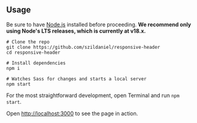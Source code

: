 ## Usage

Be sure to have [Node.js](https://nodejs.org/) installed before proceeding. **We recommend only using Node's LTS releases, which is currently at v18.x.**

```shell
# Clone the repo
git clone https://github.com/szildaniel/responsive-header
cd responsive-header

# Install dependencies
npm i

# Watches Sass for changes and starts a local server
npm start
```

For the most straightforward development, open Terminal and run `npm start`.

Open <http://localhost:3000> to see the page in action.